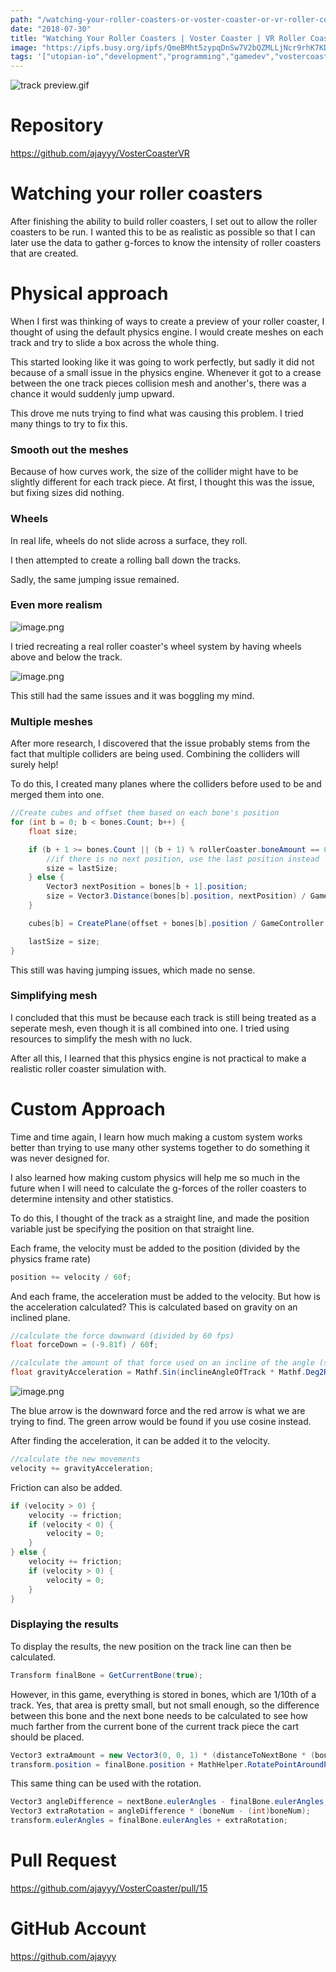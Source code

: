 ```yaml
---
path: "/watching-your-roller-coasters-or-voster-coaster-or-vr-roller-coaster-builder-tycoon-game"
date: "2018-07-30"
title: "Watching Your Roller Coasters | Voster Coaster | VR Roller Coaster Builder Tycoon Game"
image: "https://ipfs.busy.org/ipfs/QmeBMht5zypqDnSw7V2bQZMLLjNcr9rhK7KD3jPHAN6Hct"
tags: '["utopian-io","development","programming","gamedev","vostercoaster"]'
---
```


![track preview.gif](https://ipfs.busy.org/ipfs/QmeBMht5zypqDnSw7V2bQZMLLjNcr9rhK7KD3jPHAN6Hct)

# Repository
https://github.com/ajayyy/VosterCoasterVR

# Watching your roller coasters

After finishing the ability to build roller coasters, I set out to allow the roller coasters to be run. I wanted this to be as realistic as possible so that I can later use the data to gather g-forces to know the intensity of roller coasters that are created.

# Physical approach

When I first was thinking of ways to create a preview of your roller coaster, I thought of using the default physics engine. I would create meshes on each track and try to slide a box across the whole thing.

This started looking like it was going to work perfectly, but sadly it did not because of a small issue in the physics engine. Whenever it got to a crease between the one track pieces collision mesh and another's, there was a chance it would suddenly jump upward.

This drove me nuts trying to find what was causing this problem. I tried many things to try to fix this.

### Smooth out the meshes

Because of how curves work, the size of the collider might have to be slightly different for each track piece. At first, I thought this was the issue, but fixing sizes did nothing.

### Wheels

In real life, wheels do not slide across a surface, they roll.

I then attempted to create a rolling ball down the tracks.

Sadly, the same jumping issue remained.

### Even more realism

![image.png](https://ipfs.busy.org/ipfs/QmS1uK893oUJvqeTfm8pBTHo4U5JVzzBsGb7DeSp32uiAf)

I tried recreating a real roller coaster's wheel system by having wheels above and below the track.

![image.png](https://ipfs.busy.org/ipfs/QmcmD8ZRqs6MXhi4KFjYaPo885F3WWDFs3RNoy6XtJNP9x)

This still had the same issues and it was boggling my mind.

### Multiple meshes

After more research, I discovered that the issue probably stems from the fact that multiple colliders are being used. Combining the colliders will surely help!

To do this, I created many planes where the colliders before used to be and merged them into one.

```c#
//Create cubes and offset them based on each bone's position
for (int b = 0; b < bones.Count; b++) {
    float size;

    if (b + 1 >= bones.Count || (b + 1) % rollerCoaster.boneAmount == 0) {
        //if there is no next position, use the last position instead
        size = lastSize;
    } else {
        Vector3 nextPosition = bones[b + 1].position;
        size = Vector3.Distance(bones[b].position, nextPosition) / GameController.instance.scale;
    }

    cubes[b] = CreatePlane(offset + bones[b].position / GameController.instance.scale, new Vector3(1, 1, size), bones[b].rotation);

    lastSize = size;
}
```

This still was having jumping issues, which made no sense.

### Simplifying mesh

I concluded that this must be because each track is still being treated as a seperate mesh, even though it is all combined into one. I tried using resources to simplify the mesh with no luck.

After all this, I learned that this physics engine is not practical to make a realistic roller coaster simulation with.

# Custom Approach

Time and time again, I learn how much making a custom system works better than trying to use many other systems together to do something it was never designed for.

I also learned how making custom physics will help me so much in the future when I will need to calculate the g-forces of the roller coasters to determine intensity and other statistics.

To do this, I thought of the track as a straight line, and made the position variable just be specifying the position on that straight line.

Each frame, the velocity must be added to the position (divided by the physics frame rate)

```c#
position += velocity / 60f;
```

And each frame, the acceleration must be added to the velocity. But how is the acceleration calculated? This is calculated based on gravity on an inclined plane.

```c#
//calculate the force downward (divided by 60 fps)
float forceDown = (-9.81f) / 60f;

//calculate the amount of that force used on an incline of the angle (same as acceleration)
float gravityAcceleration = Mathf.Sin(inclineAngleOfTrack * Mathf.Deg2Rad) * forceDown;
```

![image.png](https://ipfs.busy.org/ipfs/QmccqpLXSurc931HpFTdm5BwKRbHPQPxWyy3H5BRzzqf1J)

The blue arrow is the downward force and the red arrow is what we are trying to find. The green arrow would be found if you use cosine instead.

After finding the acceleration, it can be added it to the velocity.

```c#
//calculate the new movements
velocity += gravityAcceleration;
```

Friction can also be added.
```c#
if (velocity > 0) {
    velocity -= friction;
    if (velocity < 0) {
        velocity = 0;
    }
} else {
    velocity += friction;
    if (velocity > 0) {
        velocity = 0;
    }
}
```

### Displaying the results

To display the results, the new position on the track line can then be calculated.

```c#
Transform finalBone = GetCurrentBone(true);
```

However, in this game, everything is stored in bones, which are 1/10th of a track. Yes, that area is pretty small, but not small enough, so the difference between this bone and the next bone needs to be calculated to see how much farther from the current bone of the current track piece the cart should be placed.

```c#
Vector3 extraAmount = new Vector3(0, 0, 1) * (distanceToNextBone * (boneNum - (int)boneNum));
transform.position = finalBone.position + MathHelper.RotatePointAroundPivot(offsetAmount, Vector3.zero, finalBone.rotation) - MathHelper.RotatePointAroundPivot(extraAmount, Vector3.zero, finalBone.rotation);
```

This same thing can be used with the rotation.

```c#
Vector3 angleDifference = nextBone.eulerAngles - finalBone.eulerAngles;
Vector3 extraRotation = angleDifference * (boneNum - (int)boneNum);
transform.eulerAngles = finalBone.eulerAngles + extraRotation;
```

# Pull Request

https://github.com/ajayyy/VosterCoaster/pull/15

# GitHub Account
https://github.com/ajayyy